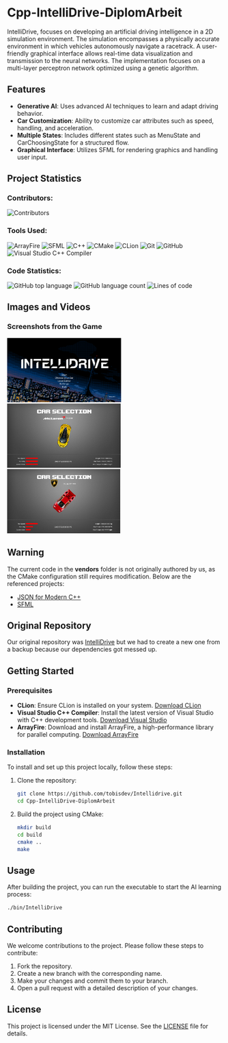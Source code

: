 # Cpp-IntelliDrive-DiplomArbeit

IntelliDrive, focuses on developing an artificial driving intelligence in a 2D simulation environment. The simulation encompasses a physically accurate environment in which vehicles autonomously navigate a racetrack. A user-friendly graphical interface allows real-time data visualization and transmission to the neural networks. The implementation focuses on a multi-layer perceptron network optimized using a genetic algorithm.

## Features
- **Generative AI**: Uses advanced AI techniques to learn and adapt driving behavior.
- **Car Customization**: Ability to customize car attributes such as speed, handling, and acceleration.
- **Multiple States**: Includes different states such as MenuState and CarChoosingState for a structured flow.
- **Graphical Interface**: Utilizes SFML for rendering graphics and handling user input.

## Project Statistics

### Contributors:
![Contributors](https://contributors-img.web.app/image?repo=tobisdev/Cpp-GenerativeAI)

### Tools Used:
<p align="left">
  <img src="https://external-content.duckduckgo.com/iu/?u=http%3A%2F%2Farrayfire.com%2Flogos%2Farrayfire_logo_whitebkgnd.png&f=1&nofb=1&ipt=492162a18381f8c743d1617b0cdd2ef9776b7e03b649b8cd46e15f8832ee63db&ipo=images" alt="ArrayFire" height="50">
  <img src="https://external-content.duckduckgo.com/iu/?u=https%3A%2F%2Fwww.pikpng.com%2Fpngl%2Fb%2F73-738895_sfml-logo-sfml-icon-clipart.png&f=1&nofb=1&ipt=37dea4a9d226a1cf90ed363fcb1c6c299cf2d3fb76c201bf1f534c8c4e894e36&ipo=images" alt="SFML" height="50">
  <img src="https://upload.wikimedia.org/wikipedia/commons/1/18/ISO_C%2B%2B_Logo.svg" alt="C++" height="50">
  <img src="https://upload.wikimedia.org/wikipedia/commons/1/13/Cmake.svg" alt="CMake" height="50">
  <img src="https://external-content.duckduckgo.com/iu/?u=https%3A%2F%2Fresources.jetbrains.com%2Fstorage%2Fproducts%2Fcompany%2Fbrand%2Flogos%2FCLion_icon.png&f=1&nofb=1&ipt=917eb1a40af6a8bb0bf8cae02279d54e005c2dd5b83774b9a25d5eb49c36c2fe&ipo=images" alt="CLion" height="50">
  <img src="https://upload.wikimedia.org/wikipedia/commons/3/3f/Git_icon.svg" alt="Git" height="50">
  <img src="https://upload.wikimedia.org/wikipedia/commons/9/91/Octicons-mark-github.svg" alt="GitHub" height="50">
  <img src="https://external-content.duckduckgo.com/iu/?u=https%3A%2F%2Fpluspng.com%2Fimg-png%2Fvisual-studio-logo-png-visual-studio-code-logo-png-transparent-amp-svg-vector-pluspng-2400x2412.png&f=1&nofb=1&ipt=a8f263de14c51eb41fa2005f1d355f0050c031eabf6ea6d0ab999dbda0126725&ipo=images" alt="Visual Studio C++ Compiler" height="50">
</p>

### Code Statistics:
![GitHub top language](https://img.shields.io/github/languages/top/tobisdev/IntelliDrive)
![GitHub language count](https://img.shields.io/github/languages/count/tobisdev/IntelliDrive)
![Lines of code](https://tokei.rs/b1/github/tobisdev/IntelliDrive)

## Images and Videos

### Screenshots from the Game

<div class="image-container">
<img src="/resources/Screenshots/Screen1.png" alt="Screenshot 1" height="150">
<img src="/resources/Screenshots/Screen2.png" alt="Screenshot 2" height="150">
<img src="/resources/Screenshots/Screen3.png" alt="Screenshot 3" height="150">
</div>

## Warning

The current code in the **vendors** folder is not originally authored by us, as the CMake configuration still requires modification. Below are the referenced projects:

- [JSON for Modern C++](https://github.com/nlohmann/json)
- [SFML](https://github.com/SFML/SFML)

## Original Repository

Our original repository was [IntelliDrive](https://github.com/voricc/Cpp-IntelliDrive-DiplomArbeit) but we had to create a new one from a backup because our dependencies got messed up.

## Getting Started

### Prerequisites

- **CLion**: Ensure CLion is installed on your system. [Download CLion](https://www.jetbrains.com/clion/download/)
- **Visual Studio C++ Compiler**: Install the latest version of Visual Studio with C++ development tools. [Download Visual Studio](https://visualstudio.microsoft.com/downloads/)
- **ArrayFire**: Download and install ArrayFire, a high-performance library for parallel computing. [Download ArrayFire](https://arrayfire.com/download)

### Installation
To install and set up this project locally, follow these steps:

1. Clone the repository:
    ```bash
    git clone https://github.com/tobisdev/Intellidrive.git
    cd Cpp-IntelliDrive-DiplomArbeit
    ```

2. Build the project using CMake:
    ```bash
    mkdir build
    cd build
    cmake ..
    make
    ```

## Usage
After building the project, you can run the executable to start the AI learning process:

```bash
./bin/IntelliDrive
```

## Contributing
We welcome contributions to the project. Please follow these steps to contribute:

1. Fork the repository.
2. Create a new branch with the corresponding name.
3. Make your changes and commit them to your branch.
4. Open a pull request with a detailed description of your changes.

## License

This project is licensed under the MIT License. See the [LICENSE](LICENSE) file for details.
